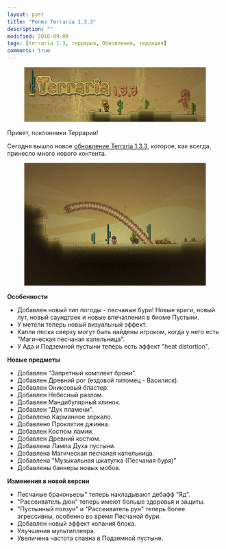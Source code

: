```yaml
---
layout: post
title: "Релиз Terraria 1.3.3"
description: ""
modified: 2016-09-09
tags: [terraria 1.3, террария, Обновление, террария]
comments: true
---
```


<div align="center"><figure>
	<a href="/images/posts/release-terraria-1.3.3/Sandstorm_banner.png"><img src="/images/posts/release-terraria-1.3.3/Sandstorm_banner_m.png" alt=""></a>
</figure></div>

Привет, поклонники Террарии!

Сегодня вышло новое [обновление Terraria 1.3.3](http://fun.terraz.ru/skachat-terraria/), которое, как всегда, принесло много нового контента.

<div align="center"><figure>
	<a href="/images/posts/release-terraria-1.3.3/Sandstorm.png"><img src="/images/posts/release-terraria-1.3.3/Sandstorm_m.png" alt=""></a>
</figure></div>

**Особенности**

* Добавлен новый тип погоды - песчаные бури! Новые враги, новый лут, новый саундтрек и новые впечатления в биоме Пустыни. 
* У метели теперь новый визуальный эффект. 
* Капли песка сверху могут быть найдены игроком, когда у него есть "Магическая песчаная капельница". 
* У Ада и Подземной пустыни теперь есть эффект "heat distortion". 

**Новые предметы**

* Добавлен "Запретный комплект брони". 
* Добавлен Древний рог (ездовой питомец - Василиск). 
* Добавлен Ониксовый бластер. 
* Добавлен Небесный разлом. 
* Добавлен Мандибулярный клинок. 
* Добавлен "Дух пламени". 
* Добавлено Карманное зеркало. 
* Добавлено Проклятие джинна. 
* Добавлен Костюм ламии. 
* Добавлен Древний костюм. 
* Добавлена Лампа Духа пустыни. 
* Добавлена Магическая песчаная капельница. 
* Добавлена "Музыкальная шкатулка (Песчаная буря)"
* Добавлены баннеры новых мобов.

**Изменения в новой версии**

* Песчаные браконьеры" теперь накладывают дебафф "Яд". 
* "Рассеиватель дюн" теперь имеют больше здоровья и защиты. 
* "Пустынный ползун" и "Рассеиватель рун" теперь более агрессивны, особенно во время Песчаной бури. 
* Добавлен новый эффект копания блока. 
* Улучшения мультиплеера. 
* Увеличена частота спавна в Подземной пустыне.

